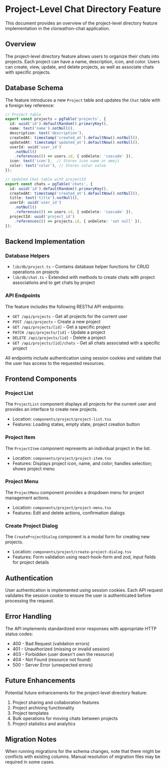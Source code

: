 # Project-Level Chat Directory Feature

This document provides an overview of the project-level directory feature implementation in the cloneathon-chat application.

## Overview

The project-level directory feature allows users to organize their chats into projects. Each project can have a name, description, icon, and color. Users can create, view, update, and delete projects, as well as associate chats with specific projects.

## Database Schema

The feature introduces a new `Project` table and updates the `Chat` table with a foreign key reference:

```typescript
// Project table
export const projects = pgTable('projects', {
  id: uuid('id').defaultRandom().primaryKey(),
  name: text('name').notNull(),
  description: text('description'),
  createdAt: timestamp('created_at').defaultNow().notNull(),
  updatedAt: timestamp('updated_at').defaultNow().notNull(),
  userId: uuid('user_id')
    .notNull()
    .references(() => users.id, { onDelete: 'cascade' }),
  icon: text('icon'),  // Stores icon name or emoji
  color: text('color'), // Stores color value
});

// Updated Chat table with projectId
export const chats = pgTable('chats', {
  id: uuid('id').defaultRandom().primaryKey(),
  createdAt: timestamp('created_at').defaultNow().notNull(),
  title: text('title').notNull(),
  userId: uuid('user_id')
    .notNull()
    .references(() => users.id, { onDelete: 'cascade' }),
  projectId: uuid('project_id')
    .references(() => projects.id, { onDelete: 'set null' }),
});
```

## Backend Implementation

### Database Helpers

- `lib/db/project.ts` - Contains database helper functions for CRUD operations on projects
- `lib/db/chat.ts` - Extended with methods to create chats with project associations and to get chats by project

### API Endpoints

The feature includes the following RESTful API endpoints:

- `GET /api/projects` - Get all projects for the current user
- `POST /api/projects` - Create a new project
- `GET /api/projects/[id]` - Get a specific project
- `PATCH /api/projects/[id]` - Update a project
- `DELETE /api/projects/[id]` - Delete a project
- `GET /api/projects/[id]/chats` - Get all chats associated with a specific project

All endpoints include authentication using session cookies and validate that the user has access to the requested resources.

## Frontend Components

### Project List

The `ProjectList` component displays all projects for the current user and provides an interface to create new projects.

- Location: `components/project/project-list.tsx`
- Features: Loading states, empty state, project creation button

### Project Item

The `ProjectItem` component represents an individual project in the list.

- Location: `components/project/project-item.tsx`
- Features: Displays project icon, name, and color; handles selection; shows project menu

### Project Menu

The `ProjectMenu` component provides a dropdown menu for project management actions.

- Location: `components/project/project-menu.tsx`
- Features: Edit and delete actions, confirmation dialogs

### Create Project Dialog

The `CreateProjectDialog` component is a modal form for creating new projects.

- Location: `components/project/create-project-dialog.tsx`
- Features: Form validation using react-hook-form and zod, input fields for project details

## Authentication

User authentication is implemented using session cookies. Each API request validates the session cookie to ensure the user is authenticated before processing the request.

## Error Handling

The API implements standardized error responses with appropriate HTTP status codes:
- 400 - Bad Request (validation errors)
- 401 - Unauthorized (missing or invalid session)
- 403 - Forbidden (user doesn't own the resource)
- 404 - Not Found (resource not found)
- 500 - Server Error (unexpected errors)

## Future Enhancements

Potential future enhancements for the project-level directory feature:

1. Project sharing and collaboration features
2. Project archiving functionality
3. Project templates
4. Bulk operations for moving chats between projects
5. Project statistics and analytics

## Migration Notes

When running migrations for the schema changes, note that there might be conflicts with existing columns. Manual resolution of migration files may be required in some cases.
